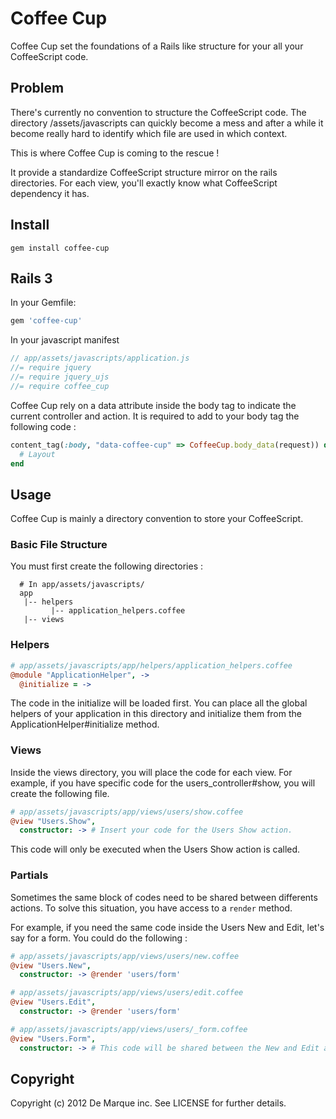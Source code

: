 Coffee Cup
===============

Coffee Cup set the foundations of a Rails like structure for your all your CoffeeScript code.

Problem
-------

There's currently no convention to structure the CoffeeScript code. The directory /assets/javascripts
can quickly become a mess and after a while it become really hard to identify which file are used in
which context.

This is where Coffee Cup is coming to the rescue !

It provide a standardize CoffeeScript structure mirror on the rails directories. For each view, you'll
exactly know what CoffeeScript dependency it has.

Install
-------

```
gem install coffee-cup
```

Rails 3
-------

In your Gemfile:

```ruby
gem 'coffee-cup'
```

In your javascript manifest

```javascript
// app/assets/javascripts/application.js
//= require jquery
//= require jquery_ujs
//= require coffee_cup
```

Coffee Cup rely on a data attribute inside the body tag to indicate the current controller and action.
It is required to add to your body tag the following code :

```ruby
content_tag(:body, "data-coffee-cup" => CoffeeCup.body_data(request)) do
  # Layout
end
```

Usage
-----

Coffee Cup is mainly a directory convention to store your CoffeeScript.

### Basic File Structure

You must first create the following directories :


```
  # In app/assets/javascripts/
  app
   |-- helpers
         |-- application_helpers.coffee
   |-- views
```

### Helpers
```coffeescript
# app/assets/javascripts/app/helpers/application_helpers.coffee
@module "ApplicationHelper", ->
  @initialize = ->
```

The code in the initialize will be loaded first. You can place all the global helpers of your application
in this directory and initialize them from the ApplicationHelper#initialize method.

### Views

Inside the views directory, you will place the code for each view. For example, if you have specific code
for the users_controller#show, you will create the following file.

```coffeescript
# app/assets/javascripts/app/views/users/show.coffee
@view "Users.Show",
  constructor: -> # Insert your code for the Users Show action.
```

This code will only be executed when the Users Show action is called.

### Partials

Sometimes the same block of codes need to be shared between differents actions. To solve this situation,
you have access to a ```render``` method.

For example, if you need the same code inside the Users New and Edit, let's say for a form. You could do
the following :

```coffeescript
# app/assets/javascripts/app/views/users/new.coffee
@view "Users.New",
  constructor: -> @render 'users/form'
```

```coffeescript
# app/assets/javascripts/app/views/users/edit.coffee
@view "Users.Edit",
  constructor: -> @render 'users/form'
```

```coffeescript
# app/assets/javascripts/app/views/users/_form.coffee
@view "Users.Form",
  constructor: -> # This code will be shared between the New and Edit actions.
```


Copyright
---------

Copyright (c) 2012 De Marque inc. See LICENSE for further details.
